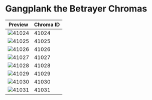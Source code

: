 # Gangplank the Betrayer Chromas

| Preview | Chroma ID |
|---------|-----------|
| ![41024](https://raw.communitydragon.org/latest/plugins/rcp-be-lol-game-data/global/default/v1/champion-chroma-images/41/41024.png) | 41024 |
| ![41025](https://raw.communitydragon.org/latest/plugins/rcp-be-lol-game-data/global/default/v1/champion-chroma-images/41/41025.png) | 41025 |
| ![41026](https://raw.communitydragon.org/latest/plugins/rcp-be-lol-game-data/global/default/v1/champion-chroma-images/41/41026.png) | 41026 |
| ![41027](https://raw.communitydragon.org/latest/plugins/rcp-be-lol-game-data/global/default/v1/champion-chroma-images/41/41027.png) | 41027 |
| ![41028](https://raw.communitydragon.org/latest/plugins/rcp-be-lol-game-data/global/default/v1/champion-chroma-images/41/41028.png) | 41028 |
| ![41029](https://raw.communitydragon.org/latest/plugins/rcp-be-lol-game-data/global/default/v1/champion-chroma-images/41/41029.png) | 41029 |
| ![41030](https://raw.communitydragon.org/latest/plugins/rcp-be-lol-game-data/global/default/v1/champion-chroma-images/41/41030.png) | 41030 |
| ![41031](https://raw.communitydragon.org/latest/plugins/rcp-be-lol-game-data/global/default/v1/champion-chroma-images/41/41031.png) | 41031 |